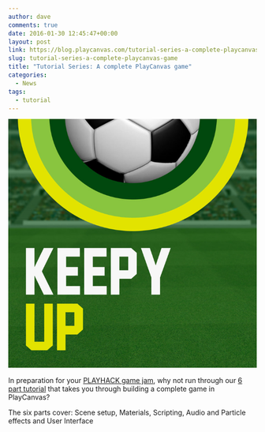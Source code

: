 ```yaml
---
author: dave
comments: true
date: 2016-01-30 12:45:47+00:00
layout: post
link: https://blog.playcanvas.com/tutorial-series-a-complete-playcanvas-game/
slug: tutorial-series-a-complete-playcanvas-game
title: "Tutorial Series: A complete PlayCanvas game"
categories:
  - News
tags:
  - tutorial
---
```


[![Keepy Up](/assets/media/keepy-up.jpg)](https://developer.playcanvas.com/tutorials/keepyup-part-one/)

In preparation for your [PLAYHACK game jam](https://blog.playcanvas.com/playhack-with-playjam-starts-on-monday/), why not run through our [6 part tutorial](https://developer.playcanvas.com/tutorials/keepyup-part-one/) that takes you through building a complete game in PlayCanvas?

The six parts cover: Scene setup, Materials, Scripting, Audio and Particle effects and User Interface
